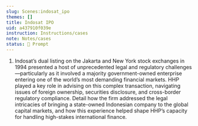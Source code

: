 ```yaml
---
slug: Scenes:indosat_ipo
themes: []
title: Indosat IPO
uid: a437910f039e
instruction: Instructions/cases
note: Notes/cases
status: 💬 Prompt
---
```

1. Indosat’s dual listing on the Jakarta and New York stock exchanges in 1994 presented a host of unprecedented legal and regulatory challenges—particularly as it involved a majority government-owned enterprise entering one of the world’s most demanding financial markets. HHP played a key role in advising on this complex transaction, navigating issues of foreign ownership, securities disclosure, and cross-border regulatory compliance. Detail how the firm addressed the legal intricacies of bringing a state-owned Indonesian company to the global capital markets, and how this experience helped shape HHP’s capacity for handling high-stakes international finance.
